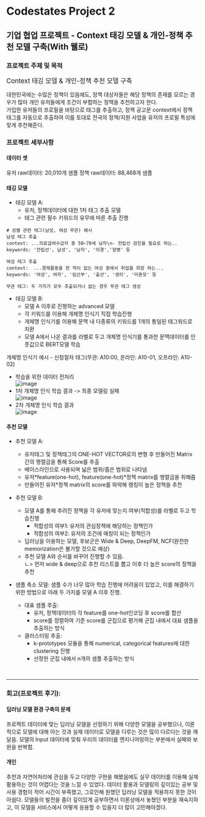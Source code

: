 # Codestates Project 2  
## 기업 협업 프로젝트 - Context 태깅 모델 & 개인-정책 추천 모델 구축(With 웰로)
 
### 프로젝트 주제 및 목적
<big>Context 태깅 모델 & 개인-정책 추천 모델 구축</big>

대한민국에는 수많은 정책이 있음에도, 정책 대상자들은 해당 정책의 존재를 모르는 경우가 많아 개인 유저들에게 조건이 부합하는 정책을 추천하고자 한다.  
가입한 유저들의 프로필을 바탕으로 태그를 추출하고, 정책 공고문 context에서 정책 태그를 자동으로 추출하여 이를 토대로 전국의 정책/지원 사업을 유저의 프로필 특성에 맞게 추천해준다.

### 프로젝트 세부사항

#### 데이터 셋
유저 raw데이터: 20,010개 샘플
정책 raw데이터: 88,468개 샘플

#### 태깅 모델  
  - 태깅 모델 A:  
    - 유저, 정책데이터에 대한 1차 태그 추출 모델  
    - 태그 관련 필수 키워드의 유무에 따른 추출 진행
```
# 성별 관련 태그(남성, 여성 무관) 예시
남성 태그 추출
context: ...의료급여수급자 중 50~70세 남자\n- 전립선 검진을 필요로 하는..
keywords: '전립선', 남성', '남자', '의경','장병' 등

여성 태그 추출
context:  ...경제활동을 한 적이 없는 여성 중에서 취업을 희망 하는...
keywords: '여성', 여자', '임산부', '출산', '생리', '미혼모' 등

무관 태그: 두 가지가 모두 추출되거나 없는 경우 무관 태그 생성
```

  - 태깅 모델 B:  
    - 모델 A 이후로 진행하는 advanced 모델  
    - 각 키워드를 이용해 개체명 인식기 직접 학습진행  
    - 개체명 인식기를 이용해 문맥 내 다종류의 키워드를 1개의 통일된 태그워드로 치환  
    - 모델 A에서 나온 결과를 라벨로 두고 개체명 인식기를 통과한 문맥데이터를 인풋값으로 BERT모델 학습


개체명 인식기 예시 - 신청절차 태그(무관: A10:00, 온라인: A10-01, 오프라인: A10-02)  
* 학습을 위한 데이터 전처리  
![image](https://user-images.githubusercontent.com/84971151/154800420-41704cbe-86fd-4aba-8b3a-f64b10d38a74.png)  
* 1차 개체명 인식 학습 결과 -> 최종 모델링 실패  
![image](https://user-images.githubusercontent.com/84971151/154800427-9997449c-fa66-40c2-967c-03dff6e8994c.png)  
* 2차 개체명 인식 학습 결과   
![image](https://user-images.githubusercontent.com/84971151/154800550-9fbdfdf3-0804-4cb4-9436-4bf0de819085.png)  


  
#### 추천 모델  
  - 추천 모델 A:  
    - 유저태그 및 정책태그의 ONE-HOT VECTOR로의 변형 후 만들어진 Matrix 간의 행렬곱을 통해 Score를 추출
    - 베이스라인으로 사용되며 넓은 범위/좁은 범위로 나타냄  
    - 유저*feature(one-hot), feature(one-hot)*정책 matrix를 행렬곱을 취해줌  
    - 만들어진 유저*정책 matrix의 score를 파악해 랭킹이 높은 정책을 추천
    
  - 추천 모델 B:
    - 모델 A를 통해 추려진 정책을 각 유저에 맞는지 여부(적합성)를 라벨로 두고 학습진행  
      - 적합성의 여부1: 유저의 관심정책에 해당하는 정책인가
      - 적합성의 여부2: 유저의 조건에 매칭이 되는 정책인가
    - 딥러닝을 이용하는 모델, 후보군은 Wide & Deep, DeepFM, NCF(완전한 memorization은 불가할 것으로 예상)  
    - 추천 모델 A와 순서를 바꾸어 진행할 수 있음.   
    ㄴ> 먼저 wide & deep으로 추천 리스트를 뽑고 이후 더 높은 score의 정책을 추천  
    
  - 샘플 축소 모델: 샘플 수가 너무 많아 학습 진행에 어려움이 있었고, 이를 해결하기 위한 방법으로 아래 두 가지를 모델 A 이후 진행.  
    - 대표 샘플 추출:  
      - 유저, 정책데이터의 각 feature를 one-hot인코딩 후 score를 합산  
      - score를 정렬하여 기준 score를 군집으로 평가해 군집 내에서 대표 샘플을 추출하는 방식  
    - 클러스터링 추출:  
      - k-prototypes 모듈을 통해 numerical, categorical features에 대한 clustering 진행  
      - 선정한 군집 내에서 n개의 샘플 추출하는 방식  

<br>

---

### 회고(프로젝트 후기):  

#### 딥러닝 모델 환경 구축의 문제
프로젝트 데이터에 맞는 딥러닝 모델을 선정하기 위해 다양한 모델을 공부했으나, 이론적으로 모델에 대해 아는 것과 실제 데이터로 모델을 다루는 것은 많이 다르다는 것을 깨달음. 
모델의 Input 데이터에 맞춰 우리의 데이터를 엔지니어링하는 부분에서 실패와 보완을 반복함.

#### 개인
추천과 자연어처리에 관심을 두고 다양한 구현을 해봤음에도 실무 데이터를 이용해 실제 활용하는 것이 어렵다는 것을 느낄 수 있었다. 
데이터 활용과 모델링의 깊이있는 공부 및 사용 경험이 적어 시간이 부족했고, 그로인해 원했던 딥러닝 모델을 적용하지 못한 것이 아쉽다. 
모델들의 발전을 좀더 깊이있게 공부하면서 이론상에서 놓쳤던 부분을 재숙지하고, 이 모델을 서비스에서 어떻게 응용할 수 있을지 더 많이 고민해야겠다.



